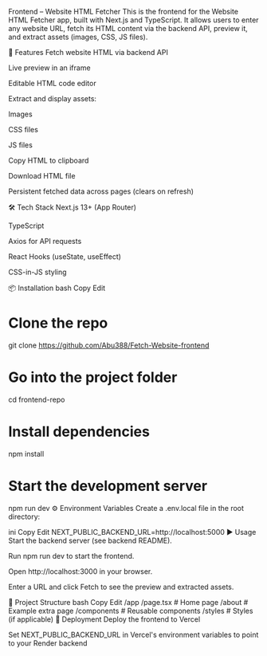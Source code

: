 Frontend – Website HTML Fetcher
This is the frontend for the Website HTML Fetcher app, built with Next.js and TypeScript.
It allows users to enter any website URL, fetch its HTML content via the backend API, preview it, and extract assets (images, CSS, JS files).

🚀 Features
Fetch website HTML via backend API

Live preview in an iframe

Editable HTML code editor

Extract and display assets:

Images

CSS files

JS files

Copy HTML to clipboard

Download HTML file

Persistent fetched data across pages (clears on refresh)

🛠 Tech Stack
Next.js 13+ (App Router)

TypeScript

Axios for API requests

React Hooks (useState, useEffect)

CSS-in-JS styling

📦 Installation
bash
Copy
Edit
# Clone the repo
git clone https://github.com/Abu388/Fetch-Website-frontend

# Go into the project folder
cd frontend-repo

# Install dependencies
npm install

# Start the development server
npm run dev
⚙️ Environment Variables
Create a .env.local file in the root directory:

ini
Copy
Edit
NEXT_PUBLIC_BACKEND_URL=http://localhost:5000
▶️ Usage
Start the backend server (see backend README).

Run npm run dev to start the frontend.

Open http://localhost:3000 in your browser.

Enter a URL and click Fetch to see the preview and extracted assets.

📂 Project Structure
bash
Copy
Edit
/app
  /page.tsx        # Home page
  /about           # Example extra page
/components        # Reusable components
/styles            # Styles (if applicable)
📌 Deployment
Deploy the frontend to Vercel

Set NEXT_PUBLIC_BACKEND_URL in Vercel's environment variables to point to your Render backend
